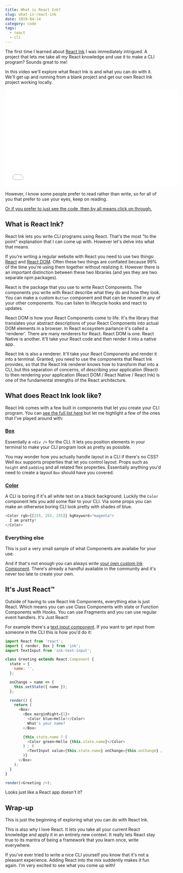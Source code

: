 ```yaml
---
title: What is React Ink?
slug: what-is-react-ink
date: 2019-04-14
category: code
tags:
  - react
  - cli
---
```


The first time I learned about [React Ink](https://github.com/vadimdemedes/ink) I was immediately intrigued. A project that lets me take all my React knowledge and use it to make a CLI program? Sounds great to me!

In this video we'll explore what React Ink is and what you can do with it. We'll get up and running from a blank project and get our own React Ink project working locally.

<div class="videoWrapper">
<iframe width="560" height="315" src="//www.youtube.com/embed/bk1tmNKtXBo" frameborder="0" allow="accelerometer; autoplay; encrypted-media; gyroscope; picture-in-picture" allowfullscreen></iframe>
</div>

However, I know some people prefer to read rather than write, so for all of you that prefer to use your eyes, keep on reading.

[Or if you prefer to just see the code, then by all means click on through.](https://github.com/hswolff/youtube/tree/master/videos/what-is-react-ink)

## What is React Ink?

React Ink lets you write CLI programs using React. That's the most "to the point" explanation that I can come up with. However let's delve into what that means.

If you're writing a regular website with React you need to use two things: [React](https://reactjs.org/docs/react-api.html) and [React DOM](https://reactjs.org/docs/react-dom.html). Often these two things are conflated because 99% of the time you're using them together without realizing it. However there is an important distinction between these two libraries (and yes they are two separate npm packages).

React is the package that you use to write React Components. The components you write with React describe what they do and how they look. You can make a custom `Button` component and that can be reused in any of your other components. You can listen to lifecycle hooks and react to updates.

React DOM is how your React Components come to life. It's the library that translates your abstract descriptions of your React Components into actual DOM elements in a browser. In React ecosystem parlance it's called a 'renderer'. There are many renderers for React. React DOM is one. React Native is another. It'll take your React code and then render it into a native app.

React Ink is also a renderer. It'll take your React Components and render it into a terminal. Granted, you need to use the components that React Ink provides, so that the React Ink renderer knows how to transform that into a CLI, but this separation of concerns, of describing your application (React) to then rendering your application (React DOM / React Native / React Ink) is one of the fundamental strengths of the React architecture.

## What does React Ink look like?

React Ink comes with a few built in components that let you create your CLI program. You can [see the full list here](https://github.com/vadimdemedes/ink#built-in-components) but let me highlight a few of the ones that I've played around with:

### [Box](https://github.com/vadimdemedes/ink#box)

Essentially a `<div />` for the CLI. It lets you position elements in your terminal to make your CLI program look as pretty as possible.

You may wonder how you actually handle layout in a CLI if there's no CSS? Well `Box` supports properties that let you control layout. Props such as `height` and `padding` and all related flex properties. Essentially anything you'd need to create a layout `Box` should have you covered.

### [Color](https://github.com/vadimdemedes/ink#color)

A CLI is boring if it's all white text on a black background. Luckily the `Color` component lets you add some flair to your CLI. Via some props you can make an otherwise boring CLI look pretty with shades of blue.

```js
<Color rgb={[255, 255, 255]} bgKeyword="magenta">
  I am pretty!
</Color>
```

### Everything else

This is just a very small sample of what Components are availabe for your use.

And if that's not enough you can always write [your own custom Ink Component](https://github.com/vadimdemedes/ink#useful-components). There's already a handful available in the community and it's never too late to create your own.

## It's Just React™

Outside of having to use React Ink Components, everything else is just React. Which means you can use Class Components with state or Function Components with Hooks. You can use Fragments and you can use regular event handlers. It's Just React!

For example there's a [text input component](https://github.com/vadimdemedes/ink-text-input). If you want to get input from someone in the CLI this is how you'd do it:

```js
import React from 'react';
import { render, Box } from 'ink';
import TextInput from 'ink-text-input';

class Greeting extends React.Component {
  state = {
    name: '',
  };

  onChange = name => {
    this.setState({ name });
  };

  render() {
    return (
      <Box>
        <Box marginRight={1}>
          <Color blue>Hello!</Color>
          What's your name?
        </Box>

        {this.state.name ? (
          <Color green>Hello {this.state.name}</Color>
        ) : (
          <TextInput value={this.state.name} onChange={this.onChange} />
        )}
      </Box>
    );
  }
}

render(<Greeting />);
```

Looks just like a React app doesn't it?

## Wrap-up

This is just the beginning of exploring what you can do with React Ink.

This is also why I love React. It lets you take all your current React knowledge and apply it in an entirely new context. It really lets React stay true to its mantra of being a framework that you learn once, write everywhere.

If you've ever tried to write a nice CLI yourself you know that it's not a pleasant experience. Adding React into the mix suddently makes it fun again. I'm very excited to see what you come up with!
